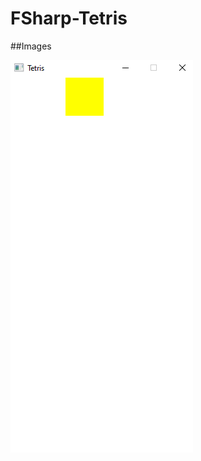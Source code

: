 # FSharp-Tetris

##Images

![alt text](https://github.com/simonsejse/FSharp-Tetris/blob/main/previews/1.PNG "Logo Title Text 1")
